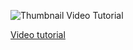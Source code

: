 
![Thumbnail Video Tutorial](https://japondesdejapon.com/wp-content/uploads/2023/11/ninja_cover.jpg)

[Video tutorial]()

